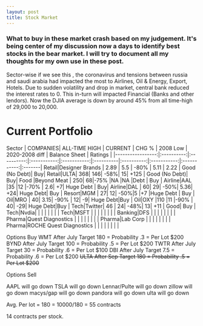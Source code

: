 ```yaml
---
layout: post
title: Stock Market
---
```


### What to buy in these market crash based on my judgement. It's being center of my discussion now a days to identify best stocks in the bear market. I will try to document all my thoughts for my own use in these post.


Sector-wise if we see this , the coronavirus and tensions between russia and saudi arabia had impacted the most to Airlines, Oil & Energy, Export, Hotels. Due to sudden volatility and drop in market, central bank reduced the interest rates to 0. This in-turn will impacted Financial (Banks and other lendors). Now the DJIA average is down by around 45% from all time-high of 29,000 to 20,000. 

<!-- 
| DOW JONES <newline> COMPANIES| ALL-TIME <newline> HIGH 	| CURRENT   | CHG  %  | 2008 <newline> Low      | 2020-2008 <newline> diff     | Balance <newline> Sheet   | Ratings   |
|-----------------:|:----------:|:----------:|:-----------:|:-----------:|:----------|:----------:|:-----------:|:-----------:|:-------|
Walt Disney Co. | 153| 95| -38%| 15| +80| Analyze| |
Nike Inc.  | 100| 70| -30%| 10 | +60| Analyze | |
Microsoft Corp.	 |174| 140| -20%| 15| +125| Good| | |
Goldman Sachs Group Inc. | 273| 148| -46% | 47| +101 | Analyze | |
Visa Inc. | 210 | 155 | -26% | 10| +145 | Analyze | |
Cisco Systems Inc. | 57 | 38| -33%| 15| +23| Analyze | |
United Technologies Corp. | | | | | | | |
JPMorgan Chase & Co. | | | | | | | |
UnitedHealth Group Inc. | | | | | | | |
Walmart Inc. | 122 | 122| 0%| 43| +79| Analyze | |
Intel Corp. | 70 | 46| -34% | 12| +34| Analyze| |
Travelers Cos. Inc. | | | | | | | |
Home Depot Inc. | | | | | | | |
Exxon Mobil Corp. | | | | | | | |
Chevron Corp.	 | | | | | | | |
3M Co. | | | | | | | |
Apple Inc. | | | | | | | |
Merck & Co. Inc. | 90 | 72 | -20%|20| +48| Analyze | |
American Express Co. | | | | | | | |
Verizon Communications Inc.	 | | | | | | | |
International Business Machines Corp. | | | | | | | |
Procter & Gamble Co. | | | | | | | |
Boeing Co. | 441| 100| -75% | 30| +70| Analyze | |
Caterpillar Inc. | | | | | | | |
Johnson & Johnson | | | | | | | |
Pfizer Inc. | | | | | | | |
Coca-Cola Co. | | | | | | | |
Walgreens Boots Alliance Inc.| | | | | | | | 
Costco | 324| 305| -5%| 41| +264| Analyze| |  -->


<newline>

# Current Portfolio
<newline>

Sector |  COMPANIES| ALL-TIME <newline> HIGH 	| CURRENT   | CHG  %  | 2008 <newline> Low      | 2020-2008 <newline> diff     | Balance <newline> Sheet   | Ratings   |
|-----------------:|:----------:|:----------:|:-----------:|:-----------:|:----------|:----------:|:-----------:|:-----------:|:-------|
Retail|Designer Brands | 2.89 | 5.5 | -80% | 5.11 | 2.22 | Good (No Debt)| Buy|
Retail|ULTA| 368| 146| -58%| 15| +125 | Good (No Debt)| Buy| 
Food |Beyond Meat | 250| 68|-75% |NA |NA |Debt | Buy | 
Airline|AAL |35 |12 |-70% | 2.6| +7| Huge Debt | Buy| 
Airline|DAL | 60| 29| -50%| 5.36| +24| Huge Debt| Buy | 
Resort|MGM | 27| 12| -50%|5 |+7 |Huge Debt | Buy | 
Oil|MRO | 40| 3.15| -90% | 12| -9| Huge Debt|Buy | 
Oil|OXY |110 |11 |-90% | 40| -29| Huge Debt|Buy | 
Tech|Twitter| 46 | 24| -48%| 13| +11 | Good| Buy | 
Tech|Nvdia| | | | | | | | 
Tech|MSFT | | | | | | | | 
Banking|DFS | | | | | | | | 
Pharma|Quest Diagnostics | | | | | | | | 
Pharma|Lab Corp | | | | | | | | 
Pharma|ROCHE Quest Diagnostics | | | | | | | | 



Options Buy
WMT After July Target 180   = Probability .3  = Per Lot $200
BYND After July Target 100  = Probability .5  = Per Lot $200
TWTR After July Target 30   = Probability .6  = Per Lot $100
DBI After July Target 7.5   = Probability .6  = Per Lot $200
~~ULTA After Sep Target 180   = Probability .5  = Per Lot $200~~

Options Sell

AAPL will go down
TSLA will go down
Lennar/Pulte will go down
zillow will go down
macys/gap will go down
pandora will go down
ulta will go down



Avg. Per lot = 180 
= 10000/180 =  55 contracts

14 contracts per stock.
